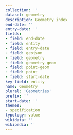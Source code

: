 ```yaml
---
collection: ''
dataset: geometry
description: Geometry index
end-date: ''
entry-date: ''
fields:
- field: end-date
- field: entity
- field: entry-date
- field: geojson
- field: geometry
- field: geometry-geom
- field: point-geom
- field: point
- field: start-date
key-field: entity
name: Geometry
plural: 'Geometries'
prefix: ''
start-date: ''
themes:
- specification
typology: value
wikidata: ''
wikipedia: ''
---
```

